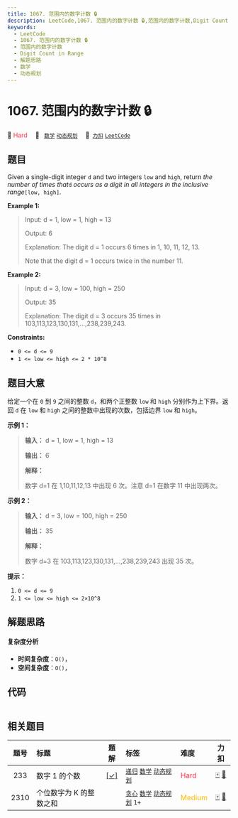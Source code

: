 ```yaml
---
title: 1067. 范围内的数字计数 🔒
description: LeetCode,1067. 范围内的数字计数 🔒,范围内的数字计数,Digit Count in Range,解题思路,数学,动态规划
keywords:
  - LeetCode
  - 1067. 范围内的数字计数 🔒
  - 范围内的数字计数
  - Digit Count in Range
  - 解题思路
  - 数学
  - 动态规划
---
```


# 1067. 范围内的数字计数 🔒

🔴 <font color=#ff334b>Hard</font>&emsp; 🔖&ensp; [`数学`](/tag/math.md) [`动态规划`](/tag/dynamic-programming.md)&emsp; 🔗&ensp;[`力扣`](https://leetcode.cn/problems/digit-count-in-range) [`LeetCode`](https://leetcode.com/problems/digit-count-in-range)

## 题目

Given a single-digit integer `d` and two integers `low` and `high`, return
_the number of times that_`d` _occurs as a digit in all integers in the
inclusive range_`[low, high]`.



**Example 1:**

> Input: d = 1, low = 1, high = 13
> 
> Output: 6
> 
> Explanation: The digit d = 1 occurs 6 times in 1, 10, 11, 12, 13.
> 
> Note that the digit d = 1 occurs twice in the number 11.

**Example 2:**

> Input: d = 3, low = 100, high = 250
> 
> Output: 35
> 
> Explanation: The digit d = 3 occurs 35 times in 103,113,123,130,131,...,238,239,243.

**Constraints:**

  * `0 <= d <= 9`
  * `1 <= low <= high <= 2 * 10^8`


## 题目大意

给定一个在 `0` 到 `9` 之间的整数 `d`，和两个正整数 `low` 和 `high` 分别作为上下界。返回 `d` 在 `low` 和
`high` 之间的整数中出现的次数，包括边界 `low` 和 `high`。



**示例 1：**

> 
> 
> 
> 
> 
> **输入：** d = 1, low = 1, high = 13
> 
> **输出：** 6
> 
> **解释：**
> 
> 数字 d=1 在 1,10,11,12,13 中出现 6 次。注意 d=1 在数字 11 中出现两次。
> 
> 

**示例 2：**

> 
> 
> 
> 
> 
> **输入：** d = 3, low = 100, high = 250
> 
> **输出：** 35
> 
> **解释：**
> 
> 数字 d=3 在 103,113,123,130,131,...,238,239,243 出现 35 次。
> 
> 



**提示：**

  1. `0 <= d <= 9`
  2. `1 <= low <= high <= 2×10^8`


## 解题思路

#### 复杂度分析

- **时间复杂度**：`O()`，
- **空间复杂度**：`O()`，

## 代码

```javascript

```

## 相关题目

<!-- prettier-ignore -->
| 题号 | 标题 | 题解 | 标签 | 难度 | 力扣 |
| :------: | :------ | :------: | :------ | :------ | :------: |
| 233 | 数字 1 的个数 | [[✓]](/problem/0233.md) |  [`递归`](/tag/recursion.md) [`数学`](/tag/math.md) [`动态规划`](/tag/dynamic-programming.md) | <font color=#ff334b>Hard</font> | [🀄️](https://leetcode.cn/problems/number-of-digit-one) [🔗](https://leetcode.com/problems/number-of-digit-one) |
| 2310 | 个位数字为 K 的整数之和 |  |  [`贪心`](/tag/greedy.md) [`数学`](/tag/math.md) [`动态规划`](/tag/dynamic-programming.md) `1+` | <font color=#ffb800>Medium</font> | [🀄️](https://leetcode.cn/problems/sum-of-numbers-with-units-digit-k) [🔗](https://leetcode.com/problems/sum-of-numbers-with-units-digit-k) |
